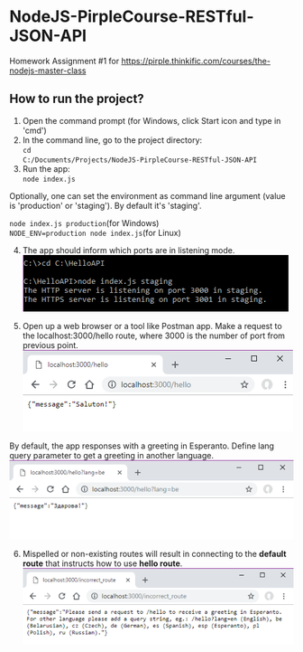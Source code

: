 # NodeJS-PirpleCourse-RESTful-JSON-API
Homework Assignment #1 for
https://pirple.thinkific.com/courses/the-nodejs-master-class

## How to run the project?
1. Open the command prompt (for Windows, click Start icon and type in 'cmd') 
2. In the command line, go to the project directory:</br>
<code>cd C:/Documents/Projects/NodeJS-PirpleCourse-RESTful-JSON-API</code>
3. Run the app:</br>
<code>node index.js</code>

Optionally, one can set the environment as command line argument (value is 'production' or 'staging').
By default it's 'staging'.

<code>node index.js production</code>(for Windows)</br>
<code>NODE_ENV=production node index.js</code>(for Linux)

4. The app should inform which ports are in listening mode.
![Starting the Hello app in console](https://github.com/marta-krzyk-dev/NodeJS-PirpleCourse-RESTful-JSON-API/blob/master/Screenshots/console_commands.png?raw=true)

5. Open up a web browser or a tool like Postman app. Make a request to the localhost:3000/hello route, where 3000 is the number of port from previous point.
![Hello route in web browser](https://github.com/marta-krzyk-dev/NodeJS-PirpleCourse-RESTful-JSON-API/blob/master/Screenshots/hello_in_browser.png?raw=true)

By default, the app responses with a greeting in Esperanto.
Define lang query parameter to get a greeting in another language.
![Hello in belarusian](https://github.com/marta-krzyk-dev/NodeJS-PirpleCourse-RESTful-JSON-API/blob/master/Screenshots/hello_be_route.png?raw=true)

6. Mispelled or non-existing routes will result in connecting to the **default route** that instructs how to use **hello route**.
![Default handler](https://github.com/marta-krzyk-dev/NodeJS-PirpleCourse-RESTful-JSON-API/blob/master/Screenshots/default_route_in_web_browser.png?raw=true)
